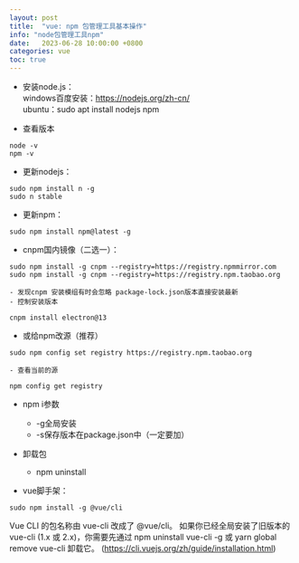```yaml
---
layout: post
title:  "vue: npm 包管理工具基本操作"
info: "node包管理工具npm"
date:   2023-06-28 10:00:00 +0800
categories: vue
toc: true
---
```



- 安装node.js：  
windows百度安装：https://nodejs.org/zh-cn/  
ubuntu：sudo apt install nodejs npm

- 查看版本
```
node -v
npm -v
```

- 更新nodejs：
```
sudo npm install n -g
sudo n stable
```

- 更新npm：
```
sudo npm install npm@latest -g
```

- cnpm国内镜像（二选一）：
```
sudo npm install -g cnpm --registry=https://registry.npmmirror.com
sudo npm install -g cnpm --registry=https://registry.npm.taobao.org
```
    - 发现cnpm 安装模组有时会忽略 package-lock.json版本直接安装最新
    - 控制安装版本
```
cnpm install electron@13
```

- 或给npm改源（推荐）
```
sudo npm config set registry https://registry.npm.taobao.org
```
    - 查看当前的源
```
npm config get registry 
```

- npm i参数
  - -g全局安装
  - -s保存版本在package.json中（一定要加）

- 卸载包
  - npm uninstall



- vue脚手架：
```
sudo npm install -g @vue/cli
```
Vue CLI 的包名称由 vue-cli 改成了 @vue/cli。 如果你已经全局安装了旧版本的 vue-cli (1.x 或 2.x)，你需要先通过 npm uninstall vue-cli -g 或 yarn global remove vue-cli 卸载它。
(https://cli.vuejs.org/zh/guide/installation.html)







